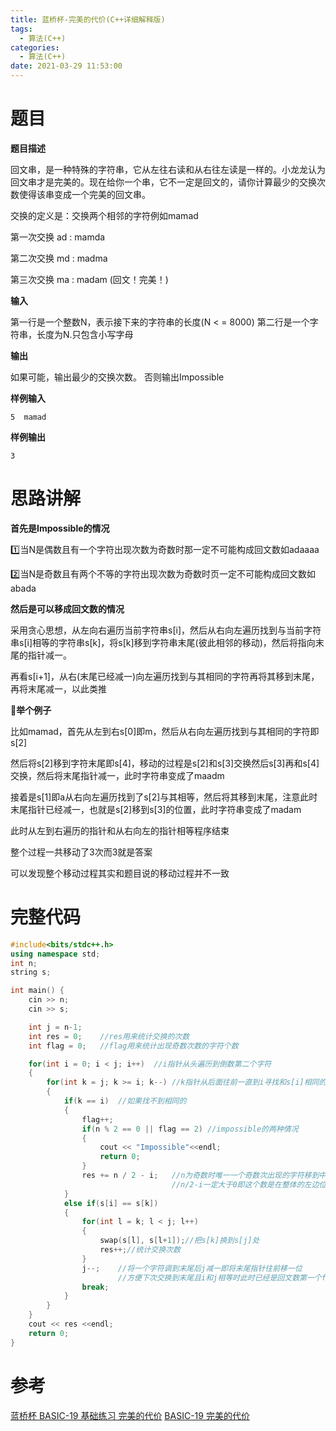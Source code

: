 ```yaml
---
title: 蓝桥杯-完美的代价(C++详细解释版)
tags:
  - 算法(C++)
categories:
  - 算法(C++)
date: 2021-03-29 11:53:00
---
```

# 题目

**题目描述**

回文串，是一种特殊的字符串，它从左往右读和从右往左读是一样的。小龙龙认为回文串才是完美的。现在给你一个串，它不一定是回文的，请你计算最少的交换次数使得该串变成一个完美的回文串。

交换的定义是：交换两个相邻的字符例如mamad

第一次交换  ad  :  mamda

第二次交换  md  :  madma

第三次交换  ma  :  madam  (回文！完美！)

**输入**

第一行是一个整数N，表示接下来的字符串的长度(N  < =  8000) 第二行是一个字符串，长度为N.只包含小写字母

**输出**

如果可能，输出最少的交换次数。 否则输出Impossible

**样例输入**

`5 
mamad`

**样例输出**

`3`

# 思路讲解

**首先是Impossible的情况**

1️⃣当N是偶数且有一个字符出现次数为奇数时那一定不可能构成回文数如adaaaa

2️⃣当N是奇数且有两个不等的字符出现次数为奇数时页一定不可能构成回文数如abada

**然后是可以移成回文数的情况**

采用贪心思想，从左向右遍历当前字符串s[i]，然后从右向左遍历找到与当前字符串s[i]相等的字符串s[k]，将s[k]移到字符串末尾(彼此相邻的移动)，然后将指向末尾的指针减一。

再看s[i+1]，从右(末尾已经减一)向左遍历找到与其相同的字符再将其移到末尾，再将末尾减一，以此类推

🌰**举个例子**

比如mamad，首先从左到右s[0]即m，然后从右向左遍历找到与其相同的字符即s[2]

然后将s[2]移到字符末尾即s[4]，移动的过程是s[2]和s[3]交换然后s[3]再和s[4]交换，然后将末尾指针减一，此时字符串变成了maadm

接着是s[1]即a从右向左遍历找到了s[2]与其相等，然后将其移到末尾，注意此时末尾指针已经减一，也就是s[2]移到s[3]的位置，此时字符串变成了madam

此时从左到右遍历的指针和从右向左的指针相等程序结束

整个过程一共移动了3次而3就是答案

可以发现整个移动过程其实和题目说的移动过程并不一致

# 完整代码

```cpp
#include<bits/stdc++.h>
using namespace std;
int n;
string s;

int main() {
    cin >> n;
    cin >> s;

    int j = n-1;
    int res = 0;	//res用来统计交换的次数
    int flag = 0;	//flag用来统计出现奇数次数的字符个数

    for(int i = 0; i < j; i++)	//i指针从头遍历到倒数第二个字符
	{
        for(int k = j; k >= i; k--)	//k指针从后面往前一直到i寻找和s[i]相同的s[k]
		{
            if(k == i)	//如果找不到相同的
			{
				flag++;
                if(n % 2 == 0 || flag == 2)	//impossible的两种情况
				{
                    cout << "Impossible"<<endl;
                    return 0;
                }               
                res += n / 2 - i;	//n为奇数时唯一一个奇数次出现的字符移到中间的次数
									//n/2-i一定大于0即这个数是在整体的左边位置，如果在右边遍历前面的i时就已经把它移到中间了，如aaaad  
            } 
			else if(s[i] == s[k])   
			{
                for(int l = k; l < j; l++) 
				{
                    swap(s[l], s[l+1]);//把s[k]换到s[j]处  
                    res++;//统计交换次数
                }
                j--;	//将一个字符调到末尾后j减一即将末尾指针往前移一位
						//方便下次交换到末尾且i和j相等时此时已经是回文数第一个for循环就结束了
                break;
            }
        }
    }
    cout << res <<endl;
    return 0;
}
```

# 参考
[蓝桥杯 BASIC-19 基础练习 完美的代价](https://blog.csdn.net/liuchuo/article/details/51990430)
[BASIC-19 完美的代价](https://github.com/hushhw/LQOJ/blob/master/BASIC/BASIC-19%20%E5%AE%8C%E7%BE%8E%E7%9A%84%E4%BB%A3%E4%BB%B7.cpp)